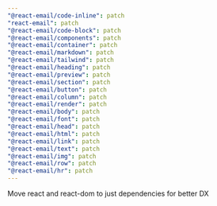 ```yaml
---
"@react-email/code-inline": patch
"react-email": patch
"@react-email/code-block": patch
"@react-email/components": patch
"@react-email/container": patch
"@react-email/markdown": patch
"@react-email/tailwind": patch
"@react-email/heading": patch
"@react-email/preview": patch
"@react-email/section": patch
"@react-email/button": patch
"@react-email/column": patch
"@react-email/render": patch
"@react-email/body": patch
"@react-email/font": patch
"@react-email/head": patch
"@react-email/html": patch
"@react-email/link": patch
"@react-email/text": patch
"@react-email/img": patch
"@react-email/row": patch
"@react-email/hr": patch
---
```


Move react and react-dom to just dependencies for better DX

